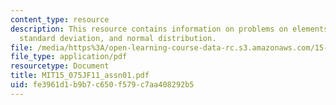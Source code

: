 ```yaml
---
content_type: resource
description: This resource contains information on problems on elements in the vector,
  standard deviation, and normal distribution.
file: /media/https%3A/open-learning-course-data-rc.s3.amazonaws.com/15-075j-statistical-thinking-and-data-analysis-fall-2011/fe3961d1b9b7c650f579c7aa408292b5_MIT15_075JF11_assn01.pdf
file_type: application/pdf
resourcetype: Document
title: MIT15_075JF11_assn01.pdf
uid: fe3961d1-b9b7-c650-f579-c7aa408292b5
---
```

